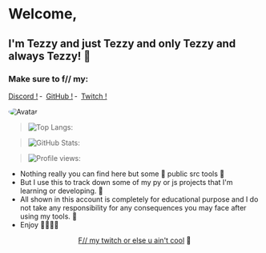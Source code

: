 # Welcome,
## I'm Tezzy and just Tezzy and only Tezzy and always Tezzy! 📸
### Make sure to f// my:

<a href="https://discord.com/users/">Discord !</a>
    ╴
        <a href="https://github.com/DaddyTezzy">GitHub !</a>
    ╴
        <a href="https://twitch.tv/daddy_tezzy">Twitch !</a>
</p>

<img src="https://images-ext-2.discordapp.net/external/_cGMPIWiy_GjuhJvnNFyCiww306onW-FpcBer1nLW4Y/https/media.discordapp.net/attachments/791039111452426241/791267442101452800/B2E8ABC7-B9E8-4929-A3D5-1B0819ECE97D.gif?width=320&height=179" alt="Avatar" style="border-radius: 75%;">
    
> ![Top Langs:](https://github-readme-stats.vercel.app/api/top-langs/?username=DaddyTezzy&theme=dark&layout=compact)

> ![GitHub Stats:](https://github-readme-stats.vercel.app/api?username=DaddyTezzy&show_icons=true&theme=dark)

> ![Profile views:](https://gpvc.arturio.dev/tezzy-lab?v=3)

- Nothing really you can find here but some 💩 public src tools 🎊
- But I use this to track down some of my py or js projects that I'm learning or developing. 🚧
- All shown in this account is completely for educational purpose and I do not take any responsibility for any consequences you may face after using my tools. 💅
- Enjoy 🌙🧱🤍🌴

<p align="center">  
<a href="https://www.twitch.tv/daddy_tezzy">F// my twitch or else u ain't cool</a>
    🥤

